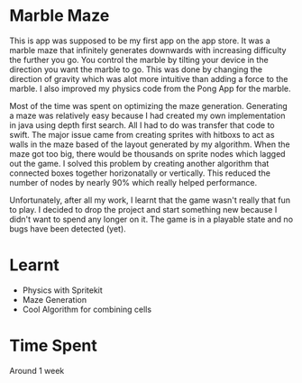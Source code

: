 # Marble Maze
This is app was supposed to be my first app on the app store. 
It was a marble maze that infinitely generates downwards with increasing difficulty the further you go.
You control the marble by tilting your device in the direction you want the marble to go.
This was done by changing the direction of gravity which was alot more intuitive than adding  a force to the marble.
I also improved my physics code from the Pong App for the marble.  

Most of the time was spent on optimizing the maze generation.
Generating a maze was relatively easy because I had created my own implementation in java using depth first search.
All I had to do was transfer that code to swift.
The major issue came from creating sprites with hitboxs to act as walls in the maze based of the layout generated by my algorithm.
When the maze got too big, there would be thousands on sprite nodes which lagged out the game.
I solved this problem by creating another algorithm that connected boxes together horizonatally or vertically.
This reduced the number of nodes by nearly 90% which really helped performance.  

Unfortunately, after all my work, I learnt that the game wasn't really that fun to play.
I decided to drop the project and start something new because I didn't want to spend any longer on it.
The game is in a playable state and no bugs have been detected (yet).

# Learnt
* Physics with Spritekit
* Maze Generation
* Cool Algorithm for combining cells

# Time Spent
Around 1 week
